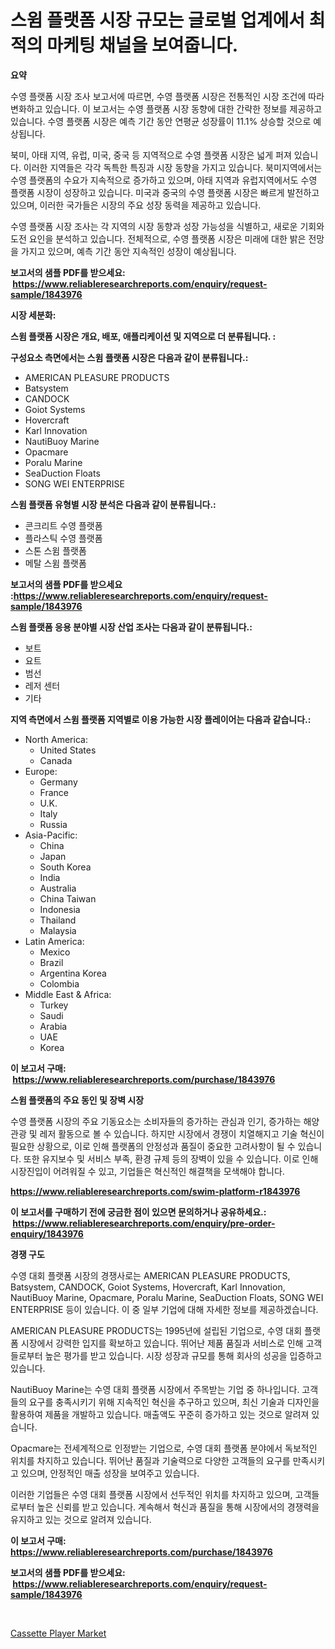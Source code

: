 <p><h1>스윔 플랫폼 시장 규모는 글로벌 업계에서 최적의 마케팅 채널을 보여줍니다.</h1></p><p><strong>요약</strong></p>
<p><p>수영 플랫폼 시장 조사 보고서에 따르면, 수영 플랫폼 시장은 전통적인 시장 조건에 따라 변화하고 있습니다. 이 보고서는 수영 플랫폼 시장 동향에 대한 간략한 정보를 제공하고 있습니다. 수영 플랫폼 시장은 예측 기간 동안 연평균 성장률이 11.1% 상승할 것으로 예상됩니다.</p><p>북미, 아태 지역, 유럽, 미국, 중국 등 지역적으로 수영 플랫폼 시장은 넓게 퍼져 있습니다. 이러한 지역들은 각각 독특한 특징과 시장 동향을 가지고 있습니다. 북미지역에서는 수영 플랫폼의 수요가 지속적으로 증가하고 있으며, 아태 지역과 유럽지역에서도 수영 플랫폼 시장이 성장하고 있습니다. 미국과 중국의 수영 플랫폼 시장은 빠르게 발전하고 있으며, 이러한 국가들은 시장의 주요 성장 동력을 제공하고 있습니다.</p><p>수영 플랫폼 시장 조사는 각 지역의 시장 동향과 성장 가능성을 식별하고, 새로운 기회와 도전 요인을 분석하고 있습니다. 전체적으로, 수영 플랫폼 시장은 미래에 대한 밝은 전망을 가지고 있으며, 예측 기간 동안 지속적인 성장이 예상됩니다.</p></p>
<p><strong>보고서의 샘플 PDF를 받으세요: &nbsp;<a href="https://www.reliableresearchreports.com/enquiry/request-sample/1843976">https://www.reliableresearchreports.com/enquiry/request-sample/1843976</a></strong></p>
<p><strong>시장 세분화:</strong></p>
<p><strong> 스윔 플랫폼 시장은 개요, 배포, 애플리케이션 및 지역으로 더 분류됩니다. :</strong></p>
<p><strong>구성요소 측면에서는 스윔 플랫폼 시장은 다음과 같이 분류됩니다.:</strong></p>
<p><ul><li>AMERICAN PLEASURE PRODUCTS</li><li>Batsystem</li><li>CANDOCK</li><li>Goiot Systems</li><li>Hovercraft</li><li>Karl Innovation</li><li>NautiBuoy Marine</li><li>Opacmare</li><li>Poralu Marine</li><li>SeaDuction Floats</li><li>SONG WEI ENTERPRISE</li></ul></p>
<p><strong> 스윔 플랫폼 유형별 시장 분석은 다음과 같이 분류됩니다.:</strong></p>
<p><ul><li>콘크리트 수영 플랫폼</li><li>플라스틱 수영 플랫폼</li><li>스톤 스윔 플랫폼</li><li>메탈 스윔 플랫폼</li></ul></p>
<p><strong>보고서의 샘플 PDF를 받으세요 :<a href="https://www.reliableresearchreports.com/enquiry/request-sample/1843976">https://www.reliableresearchreports.com/enquiry/request-sample/1843976</a></strong></p>
<p><strong> 스윔 플랫폼 응용 분야별 시장 산업 조사는 다음과 같이 분류됩니다.:</strong></p>
<p><ul><li>보트</li><li>요트</li><li>범선</li><li>레저 센터</li><li>기타</li></ul></p>
<p><strong>지역 측면에서 스윔 플랫폼 지역별로 이용 가능한 시장 플레이어는 다음과 같습니다.:</strong></p>
<p><ul>
    <li>
        North America:
        <ul>
            <li>United States</li>
            <li>Canada</li>
        </ul>
    </li>
    <li>
        Europe:
        <ul>
            <li>Germany</li>
            <li>France</li>
            <li>U.K.</li>
            <li>Italy</li>
            <li>Russia</li>
        </ul>
    </li>
    <li>
        Asia-Pacific:
        <ul>
            <li>China</li>
            <li>Japan</li>
            <li>South Korea</li>
            <li>India</li>
            <li>Australia</li>
            <li>China Taiwan</li>
            <li>Indonesia</li>
            <li>Thailand</li>
            <li>Malaysia</li>
        </ul>
    </li>
    <li>
        Latin America:
        <ul>
            <li>Mexico</li>
            <li>Brazil</li>
            <li>Argentina Korea</li>
            <li>Colombia</li>
        </ul>
    </li>
    <li>
        Middle East & Africa:
        <ul>
            <li>Turkey</li>
            <li>Saudi</li>
            <li>Arabia</li>
            <li>UAE</li>
            <li>Korea</li>
        </ul>
    </li>
    </ul></p>
<p><strong>이 보고서 구매: &nbsp;<a href="https://www.reliableresearchreports.com/purchase/1843976">https://www.reliableresearchreports.com/purchase/1843976</a></strong></p>
<p><strong>스윔 플랫폼의 주요 동인 및 장벽 시장</strong></p>
<p><p>수영 플랫폼 시장의 주요 기동요소는 소비자들의 증가하는 관심과 인기, 증가하는 해양 관광 및 레저 활동으로 볼 수 있습니다. 하지만 시장에서 경쟁이 치열해지고 기술 혁신이 필요한 상황으로, 이로 인해 플랫폼의 안정성과 품질이 중요한 고려사항이 될 수 있습니다. 또한 유지보수 및 서비스 부족, 환경 규제 등의 장벽이 있을 수 있습니다. 이로 인해 시장진입이 어려워질 수 있고, 기업들은 혁신적인 해결책을 모색해야 합니다.</p></p>
<p><strong><a href="https://www.reliableresearchreports.com/swim-platform-r1843976">https://www.reliableresearchreports.com/swim-platform-r1843976</a></strong></p>
<p><strong>이 보고서를 구매하기 전에 궁금한 점이 있으면 문의하거나 공유하세요.: &nbsp;<a href="https://www.reliableresearchreports.com/enquiry/pre-order-enquiry/1843976">https://www.reliableresearchreports.com/enquiry/pre-order-enquiry/1843976</a></strong></p>
<p><strong>경쟁 구도</strong></p>
<p><p>수영 대회 플랫폼 시장의 경쟁사로는 AMERICAN PLEASURE PRODUCTS, Batsystem, CANDOCK, Goiot Systems, Hovercraft, Karl Innovation, NautiBuoy Marine, Opacmare, Poralu Marine, SeaDuction Floats, SONG WEI ENTERPRISE 등이 있습니다. 이 중 일부 기업에 대해 자세한 정보를 제공하겠습니다.</p><p>AMERICAN PLEASURE PRODUCTS는 1995년에 설립된 기업으로, 수영 대회 플랫폼 시장에서 강력한 입지를 확보하고 있습니다. 뛰어난 제품 품질과 서비스로 인해 고객들로부터 높은 평가를 받고 있습니다. 시장 성장과 규모를 통해 회사의 성공을 입증하고 있습니다.</p><p>NautiBuoy Marine는 수영 대회 플랫폼 시장에서 주목받는 기업 중 하나입니다. 고객들의 요구를 충족시키기 위해 지속적인 혁신을 추구하고 있으며, 최신 기술과 디자인을 활용하여 제품을 개발하고 있습니다. 매출액도 꾸준히 증가하고 있는 것으로 알려져 있습니다.</p><p>Opacmare는 전세계적으로 인정받는 기업으로, 수영 대회 플랫폼 분야에서 독보적인 위치를 차지하고 있습니다. 뛰어난 품질과 기술력으로 다양한 고객들의 요구를 만족시키고 있으며, 안정적인 매출 성장을 보여주고 있습니다.</p><p>이러한 기업들은 수영 대회 플랫폼 시장에서 선두적인 위치를 차지하고 있으며, 고객들로부터 높은 신뢰를 받고 있습니다. 계속해서 혁신과 품질을 통해 시장에서의 경쟁력을 유지하고 있는 것으로 알려져 있습니다.</p></p>
<p><strong>이 보고서 구매: &nbsp; <a href="https://www.reliableresearchreports.com/purchase/1843976">https://www.reliableresearchreports.com/purchase/1843976</a></strong></p>
<p><strong>보고서의 샘플 PDF를 받으세요: &nbsp;<a href="https://www.reliableresearchreports.com/enquiry/request-sample/1843976">https://www.reliableresearchreports.com/enquiry/request-sample/1843976</a></strong><strong></strong></p>
<p>&nbsp;</p>
<p><p><a href="https://artistic-helicopter-ca9.notion.site/Cassette-Player-Market-Insight-Market-Trends-Growth-Forecasted-from-2024-TO-2031-2f7f08f84feb402aaee193e5a64dc16f">Cassette Player Market</a></p></p>